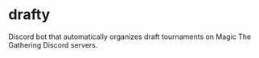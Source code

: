 # drafty
Discord bot that automatically organizes draft tournaments on Magic The Gathering Discord servers.
